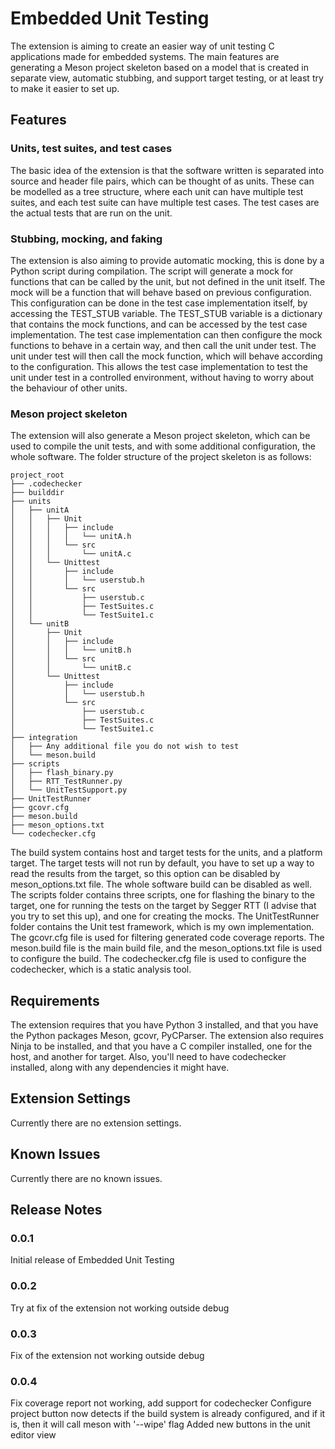 # Embedded Unit Testing

The extension is aiming to create an easier way of unit testing C applications made for embedded systems. The main features are generating a Meson project skeleton based on a model that is created in separate view, automatic stubbing, and support target testing, or at least try to make it easier to set up.

## Features
### Units, test suites, and test cases
The basic idea of the extension is that the software written is separated into source and header file pairs, which can be thought of as units. These can be modelled as a tree structure, where each unit can have multiple test suites, and each test suite can have multiple test cases. The test cases are the actual tests that are run on the unit.
### Stubbing, mocking, and faking
The extension is also aiming to provide automatic mocking, this is done by a Python script during compilation. The script will generate a mock for functions that can be called by the unit, but not defined in the unit itself. The mock will be a function that will behave based on previous configuration. This configuration can be done in the test case implementation itself, by accessing the TEST_STUB variable. The TEST_STUB variable is a dictionary that contains the mock functions, and can be accessed by the test case implementation. The test case implementation can then configure the mock functions to behave in a certain way, and then call the unit under test. The unit under test will then call the mock function, which will behave according to the configuration. This allows the test case implementation to test the unit under test in a controlled environment, without having to worry about the behaviour of other units.
### Meson project skeleton
The extension will also generate a Meson project skeleton, which can be used to compile the unit tests, and with some additional configuration, the whole software. The folder structure of the project skeleton is as follows:
```
project_root
├── .codechecker
├── builddir
├── units
│   ├── unitA
│   │   ├── Unit
│   │   │   ├── include
│   │   │   │   └── unitA.h
│   │   │   └── src
│   │   │       └── unitA.c
│   │   └── Unittest
│   │       ├── include
│   │       │   └── userstub.h
│   │       └── src
│   │           ├── userstub.c
│   │           ├── TestSuites.c
│   │           └── TestSuite1.c
│   └── unitB
│       ├── Unit
│       │   ├── include
│       │   │   └── unitB.h
│       │   └── src
│       │       └── unitB.c
│       └── Unittest
│           ├── include
│           │   └── userstub.h
│           └── src
│               ├── userstub.c
│               ├── TestSuites.c
│               └── TestSuite1.c
├── integration
│   ├── Any additional file you do not wish to test
│   └── meson.build
├── scripts
│   ├── flash_binary.py
│   ├── RTT_TestRunner.py
│   └── UnitTestSupport.py
├── UnitTestRunner
├── gcovr.cfg
├── meson.build
├── meson_options.txt
└── codechecker.cfg
```
The build system contains host and target tests for the units, and a platform target. The target tests will not run by default, you have to set up a way to read the results from the target, so this option can be disabled by meson_options.txt file. The whole software build can be disabled as well. The scripts folder contains three scripts, one for flashing the binary to the target, one for running the tests on the target by Segger RTT (I advise that you try to set this up), and one for creating the mocks. The UnitTestRunner folder contains the Unit test framework, which is my own implementation. The gcovr.cfg file is used for filtering generated code coverage reports. The meson.build file is the main build file, and the meson_options.txt file is used to configure the build. The codechecker.cfg file is used to configure the codechecker, which is a static analysis tool.

## Requirements

The extension requires that you have Python 3 installed, and that you have the Python packages Meson, gcovr, PyCParser. The extension also requires Ninja to be installed, and that you have a C compiler installed, one for the host, and another for target. Also, you'll need to have codechecker installed, along with any dependencies it might have.

## Extension Settings

Currently there are no extension settings.

## Known Issues

Currently there are no known issues.

## Release Notes

### 0.0.1

Initial release of Embedded Unit Testing

### 0.0.2

Try at fix of the extension not working outside debug

### 0.0.3

Fix of the extension not working outside debug

### 0.0.4

Fix coverage report not working, add support for codechecker
Configure project button now detects if the build system is already configured, and if it is, then it will call meson with '--wipe' flag
Added new buttons in the unit editor view